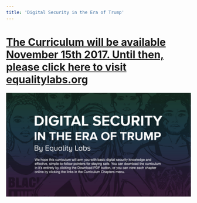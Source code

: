 ```yaml
---
title: 'Digital Security in the Era of Trump'
---
```


# [**The Curriculum will be available November 15th 2017. Until then, please click here to visit equalitylabs.org**](http://equalitylabs.org)

![](mockup2.jpg)




